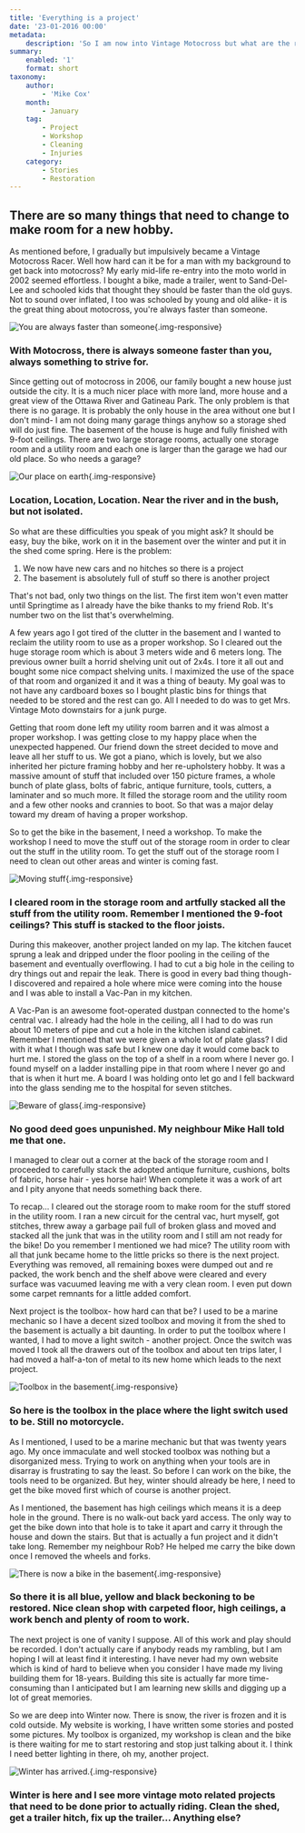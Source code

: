 ```yaml
---
title: 'Everything is a project'
date: '23-01-2016 00:00'
metadata:
    description: 'So I am now into Vintage Motocross but what are the ramifications of that decision?  So many things need to be done to accommodate this new hobby'
summary:
    enabled: '1'
    format: short
taxonomy:
    author:
        - 'Mike Cox'
    month:
        - January
    tag:
        - Project
        - Workshop
        - Cleaning
        - Injuries
    category:
        - Stories
        - Restoration
---
```


## There are so many things that need to change to make room for a new hobby.

As mentioned before, I gradually but impulsively became a Vintage Motocross Racer.  Well how hard can it be for a man with my background to get back into motocross? My early mid-life re-entry into the moto world in 2002 seemed effortless.  I bought a bike, made a trailer, went to Sand-Del-Lee and schooled kids that thought they should be faster than the old guys. Not to sound over inflated, I too was schooled by young and old alike- it is the great thing about motocross, you're always faster than someone.

![You are always faster than someone](hey-thats-me.jpg?cropResize=800,800){.img-responsive} 
### With Motocross, there is always someone faster than you, always something to strive for.

Since getting out of motocross in 2006, our family bought a new house just outside the city.  It is a much nicer place with more land, more house and a great view of the Ottawa River and Gatineau Park. The only problem is that there is no garage. It is probably the only house in the area without one but I don't mind- I am not doing many garage things anyhow so a storage shed will do just fine.  The basement of the house is huge and fully finished with 9-foot ceilings.  There are two large storage rooms, actually one storage room and a utility room and each one is larger than the garage we had our old place. So who needs a garage?

![Our place on earth](google-maps-view.jpg?cropResize=800,800){.img-responsive} 
### Location, Location, Location.  Near the river and in the bush, but not isolated.

So what are these difficulties you speak of you might ask? It should be easy, buy the bike, work on it in the basement over the winter and put it in the shed come spring. Here is the problem:

1) We now have new cars and no hitches so there is a project  
2) The basement is absolutely full of stuff so there is another project

That's not bad, only two things on the list.  The first item won't even matter until Springtime as I already have the bike thanks to my friend Rob.  It's number two on the list that's overwhelming. 

A few years ago I got tired of the clutter in the basement and I wanted to reclaim the utility room to use as a proper workshop.  So I cleared out the huge storage room which is about 3 meters wide and 6 meters long.  The previous owner built a horrid shelving unit out of 2x4s. I tore it all out and bought some nice compact shelving units.  I maximized the use of the space of that room and organized it and it was a thing of beauty.  My goal was to not have any cardboard boxes so I bought plastic bins for things that needed to be stored and the rest can go.  All I needed to do was to get Mrs. Vintage Moto downstairs for a junk purge.

Getting that room done left my utility room barren and it was almost a proper workshop. I was getting close to my happy place when the unexpected happened. Our friend down the street decided to move and leave all her stuff to us.  We got a piano, which is lovely, but we also inherited her picture framing hobby and her re-upholstery hobby.  It was a massive amount of stuff that included over 150 picture frames, a whole bunch of plate glass, bolts of fabric, antique furniture, tools, cutters, a laminater and so much more.  It filled the storage room and the utility room and a few other nooks and crannies to boot.  So that was a major delay toward my dream of having a proper workshop.

So to get the bike in the basement, I need a workshop.  To make the workshop I need to move the stuff out of the storage room in order to clear out the stuff in the utility room. To get the stuff out of the storage room I need to clean out other areas and winter is coming fast.

![Moving stuff](adopted-stuff.jpg?cropResize=800,800){.img-responsive} 
### I cleared room in the storage room and artfully stacked all the stuff from the utility room.  Remember I mentioned the 9-foot ceilings?  This stuff is stacked to the floor joists.

During this makeover, another project landed on my lap.  The kitchen faucet sprung a leak and dripped under the floor pooling in the ceiling of the basement and eventually overflowing.  I had to cut a big hole in the ceiling to dry things out and repair the leak. There is good in every bad thing though-  I discovered and repaired a hole where mice were coming into the house and I was able to install a Vac-Pan in my kitchen.

A Vac-Pan is an awesome foot-operated dustpan connected to the home's central vac. I already had the hole in the ceiling, all I had to do was run about 10 meters of pipe and cut a hole in the kitchen island cabinet.  Remember I mentioned that we were given a whole lot of plate glass?  I did with it what I though was safe but I knew one day it would come back to hurt me. I stored the glass on the top of a shelf in a room where I never go. I found myself on a ladder installing pipe in that room where I never go and that is when it hurt me.  A board I was holding onto let go and I fell backward into the glass sending me to the hospital for seven stitches.

![Beware of glass](time-to-get-stitches.jpg?cropResize=800,800){.img-responsive} 
### No good deed goes unpunished.  My neighbour Mike Hall told me that one.  

I managed to clear out a corner at the back of the storage room and I proceeded to carefully stack the adopted antique furniture, cushions, bolts of fabric, horse hair - yes horse hair!  When complete it was a work of art and I pity anyone that needs something back there.

To recap... I cleared out the storage room to make room for the stuff stored in the utility room.  I ran a new circuit for the central vac, hurt myself, got stitches, threw away a garbage pail full of broken glass and moved and stacked all the junk that was in the utility room and I still am not ready for the bike!  Do you remember I mentioned we had mice?  The utility room with all that junk became home to the little pricks so there is the next project. Everything was removed, all remaining boxes were dumped out and re packed, the work bench and the shelf above were cleared and every surface was vacuumed leaving me with a very clean room.  I even put down some carpet remnants for a little added comfort.

Next project is the toolbox- how hard can that be? I used to be a marine mechanic so I have a decent sized toolbox and moving it from the shed to the basement is actually a bit daunting. In order to put the toolbox where I wanted, I had to move a light switch - another project. Once the switch was moved I took all the drawers out of the toolbox and about ten trips later, I had moved a half-a-ton of metal to its new home which leads to the next project.

![Toolbox in the basement](toolbox-in-the-basement.jpg?cropResize=800,800){.img-responsive} 
### So here is the toolbox in the place where the light switch used to be.  Still no motorcycle.

As I mentioned, I used to be a marine mechanic but that was twenty years ago.  My once immaculate and well stocked toolbox was nothing but a disorganized mess.  Trying to work on anything when your tools are in disarray is frustrating to say the least.  So before I can work on the bike, the tools need to be organized.  But hey, winter should already be here, I need to get the bike moved first which of course is another project.

As I mentioned, the basement has high ceilings which means it is a deep hole in the ground. There is no walk-out back yard access.  The only way to get the bike down into that hole is to take it apart and carry it through the house and down the stairs.  But that is actually a fun project and it didn't take long.  Remember my neighbour Rob?  He helped me carry the bike down once I removed the wheels and forks.

![There is now a bike in the basement](the-bike-has-moved-in.jpg?cropResize=800,800){.img-responsive} 
### So there it is all blue, yellow and black beckoning to be restored.  Nice clean shop with carpeted floor, high ceilings, a work bench and plenty of room to work.

The next project is one of vanity I suppose.  All of this work and play should be recorded.  I don't actually care if anybody reads my rambling, but I am hoping I will at least find it interesting.  I have never had my own website which is kind of hard to believe when you consider I have made my living building them for 18-years.  Building this site is actually far more time-consuming than I anticipated but I am learning new skills and digging up a lot of great memories.

So we are deep into Winter now.  There is snow, the river is frozen and it is cold outside.  My website is working, I have written some stories and posted some pictures.  My toolbox is organized, my workshop is clean and the bike is there waiting for me to start restoring and stop just talking about it.  I think I need better lighting in there, oh my, another project.

![Winter has arrived.](_winter-is-here.jpg?cropResize=800,800){.img-responsive} 
### Winter is here and I see more vintage moto related projects that need to be done prior to actually riding. Clean the shed, get a trailer hitch, fix up the trailer... Anything else?










